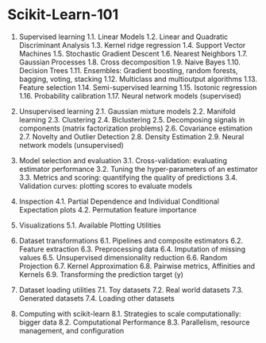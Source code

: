 # Scikit-Learn-101


1. Supervised learning
  1.1. Linear Models
  1.2. Linear and Quadratic Discriminant Analysis
  1.3. Kernel ridge regression
  1.4. Support Vector Machines
  1.5. Stochastic Gradient Descent
  1.6. Nearest Neighbors
  1.7. Gaussian Processes
  1.8. Cross decomposition
  1.9. Naive Bayes
  1.10. Decision Trees
  1.11. Ensembles: Gradient boosting, random forests, bagging, voting, stacking
  1.12. Multiclass and multioutput algorithms
  1.13. Feature selection
  1.14. Semi-supervised learning
  1.15. Isotonic regression
  1.16. Probability calibration
  1.17. Neural network models (supervised)

2. Unsupervised learning
2.1. Gaussian mixture models
2.2. Manifold learning
2.3. Clustering
2.4. Biclustering
2.5. Decomposing signals in components (matrix factorization problems)
2.6. Covariance estimation
2.7. Novelty and Outlier Detection
2.8. Density Estimation
2.9. Neural network models (unsupervised)
3. Model selection and evaluation
3.1. Cross-validation: evaluating estimator performance
3.2. Tuning the hyper-parameters of an estimator
3.3. Metrics and scoring: quantifying the quality of predictions
3.4. Validation curves: plotting scores to evaluate models
4. Inspection
4.1. Partial Dependence and Individual Conditional Expectation plots
4.2. Permutation feature importance
5. Visualizations
5.1. Available Plotting Utilities
6. Dataset transformations
6.1. Pipelines and composite estimators
6.2. Feature extraction
6.3. Preprocessing data
6.4. Imputation of missing values
6.5. Unsupervised dimensionality reduction
6.6. Random Projection
6.7. Kernel Approximation
6.8. Pairwise metrics, Affinities and Kernels
6.9. Transforming the prediction target (y)
7. Dataset loading utilities
7.1. Toy datasets
7.2. Real world datasets
7.3. Generated datasets
7.4. Loading other datasets
8. Computing with scikit-learn
8.1. Strategies to scale computationally: bigger data
8.2. Computational Performance
8.3. Parallelism, resource management, and configuration
